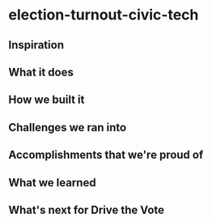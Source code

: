 # election-turnout-civic-tech

## Inspiration

## What it does

## How we built it

## Challenges we ran into

## Accomplishments that we're proud of

## What we learned

## What's next for Drive the Vote
